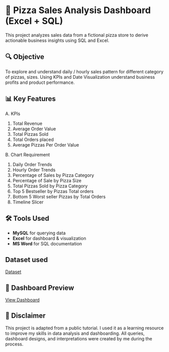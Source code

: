 # 🍕 Pizza Sales Analysis Dashboard (Excel + SQL)
This project analyzes sales data from a fictional pizza store to derive actionable business insights using SQL and Excel.

## 🔍 Objective
To explore and understand daily / hourly sales pattern for different category of pizzas, sizes. Using KPIs and Date Visualization understand business profits and product performance.

## 📊 Key Features
A. KPIs
1. Total Revenue
2. Average Order Value
3. Total Pizzas Sold
4. Total Orders placed
5. Average Pizzas Per Order Value

B. Chart Requirement
1.	Daily Order Trends
2.	Hourly Order Trends
3.	Percentage of Sales by Pizza Category
4.	Percentage of Sale by Pizza Size
5.	Total Pizzas Sold by Pizza Category
6.	Top 5 Bestseller by Pizzas Total orders 
7.	Bottom 5 Worst seller Pizzas by Total Orders
8.	Timeline Slicer

## 🛠 Tools Used

- **MySQL** for querying data
- **Excel** for dashboard & visualization
- **MS Word** for SQL documentation

## Dataset used
<a href="https://github.com/fromciviltodata/project-pizza-sales-kpi-dashboard/blob/main/project_pizza_sales_excel.xlsx">Dataset</a>

## 📸 Dashboard Preview
<a href="https://github.com/fromciviltodata/project-pizza-sales-kpi-dashboard/blob/main/dahsboard_image.JPG">View Dashboard</a>

## 📌 Disclaimer

This project is adapted from a public tutorial. I used it as a learning resource to improve my skills in data analysis and dashboarding. All queries, dashboard designs, and interpretations were created by me during the process.
